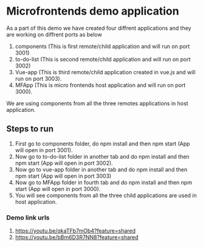 # Microfrontends demo application
As a part of this demo we have created four diffrent applications and they are working on diffrent ports as below
1. components (This is first remote/child application and will run on port 3001)
2. to-do-list (This is second remote/child application and will run on port 3002)
3. Vue-app (This is third remote/child application created in vue.js and will run on port 3003).
4. MFApp (This is micro frontends host application and will run on port 3000).

We are using components from all the three remotes applications in host application.

## Steps to run
1. First go to components folder, do npm install and then npm start (App will open in port 3001).
2. Now go to to-do-list folder in another tab and do npm install and then npm start (App will open in port 3002).
3. Now go to vue-app folder in another tab and do npm install and then npm start (App will open in port 3003)
4. Now go to MFApp folder in fourth tab and do npm install and then npm start (App will open in port 3000).
5. You will see components from all the three child applications are used in host application.

### Demo link urls
1. https://youtu.be/qkaTFb7mOb4?feature=shared
2. https://youtu.be/bBm6D3R7NN8?feature=shared

